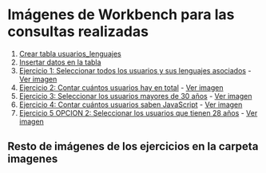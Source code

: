 # Imágenes de Workbench para las consultas realizadas

1.  [Crear tabla usuarios_lenguajes](https://github.com/JuanjDes/sql-1/blob/main/imagenes/crea_tabla_usuarios_lenguajes.png)
2.  [Insertar datos en la tabla](https://github.com/JuanjDes/sql-1/blob/main/imagenes/a%C3%B1ado_datos_a_tabla.png)
3.  [Ejercicio 1: Seleccionar todos los usuarios y sus lenguajes asociados](statements.sql#ejercicio-1) -
     [Ver imagen](imagenes/ejercicio1.png)
4.  [Ejercicio 2: Contar cuántos usuarios hay en total](statements.sql#ejercicio-2) -
     [Ver imagen](imagenes/ejercicio2.png)
5.  [Ejercicio 3: Seleccionar los usuarios mayores de 30 años](statements.sql#ejercicio-3) -
     [Ver imagen](imagenes/ejercicio3.png)
6.  [Ejercicio 4: Contar cuántos usuarios saben JavaScript](statements.sql#ejercicio-4) -
     [Ver imagen](imagenes/ejercicio4.png)
7.  [Ejercicio 5 OPCION 2: Seleccionar los usuarios que tienen 28 años](statements.sql#ejercicio-4) -
     [Ver imagen](imagenes/ejercicio5.png)


## Resto de imágenes de los ejercicios en la carpeta imagenes